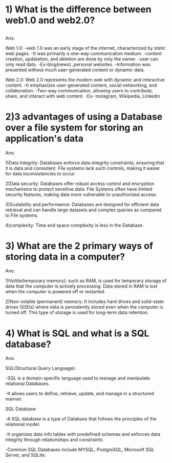 # 1) What is the difference between web1.0 and web2.0?
##
Ans:

Web 1.0:
-web 1.0 was an early stage of the internet, characterized by static web pages.
-It was primarily a one-way communication medium.
-content creation, updatation, and deletion are done by only the owner.
-user can only read data.
-Ex-blog(news) ,personal websites.
-Information was presented without much user-generated content or dynamic data.

Web 2.0:
Web 2.0 represents the modern web with dynamic and interactive content.
-It emphasizes user-generated content, social networking, and collaboration.
-Two-way communication, allowing users to contribute, share, and interact with web content.
-Ex- Instagram, Wikipedia, Linkedin 

# 2)3 advantages of using a Database over a file system for storing an application's data
Ans:

1)Data Integrity: Databases enforce data integrity constraints, ensuring that it is data and consistent. File systems lack such controls, making it easier for data inconsistencies to occur.

2)Data security: Databases offer robust access control and encryption mechanisms to protect sensitive data. File Systems often have limited security features, making data more vulnerable to unauthorized access.

3)Scalability and performance: Databases are designed for efficient data retrieval and can handle large datasets and complex queries as compared to File systems.

4)complexity: Time and space complexity is less in the Database.

# 3) What are the 2 primary ways of storing data in a computer?
Ans:

1)Voltile(temporary memory): such as RAM, is used for temporary storage of data that the computer is actively processing. Data stored in RAM is lost when the computer is powered off or restarted.


2)Non-volatile (permanent) memory: It includes hard drives and solid-state drives (SSDs) where data is persistently stored even when the computer is turned off. This type of storage is used for long-term data retention.

# 4) What is SQL and what is a SQL database?
Ans:

SQL(Structural Query Language):

-SQL is a domain-specific language used to manage and manipulate relational Databases.

-It allows users to define, retrieve, update, and manage in a structured manner.

SQL Database: 

-A SQL database is a type of Database that follows the principles of the relational model.

-It organizes data info tables with predefined schemas and enforces data integrity through relationships and constraints.

-Common SQL Databases include MYSQL, PostgreSQL, Microsoft SQL Server, and SQLite.
